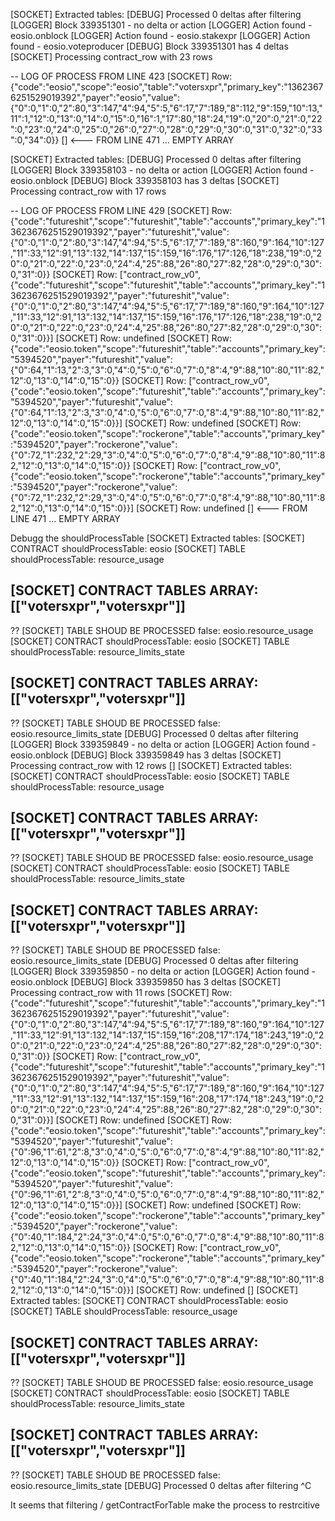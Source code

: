 [SOCKET] Extracted tables:
[DEBUG] Processed 0 deltas after filtering
[LOGGER] Block 339351301 - no delta or action
[LOGGER] Action found - eosio.onblock
[LOGGER] Action found - eosio.stakexpr
[LOGGER] Action found - eosio.voteproducer
[DEBUG] Block 339351301 has 4 deltas
[SOCKET] Processing contract_row with 23 rows

-- LOG OF PROCESS FROM LINE 423
[SOCKET] Row: {"code":"eosio","scope":"eosio","table":"votersxpr","primary_key":"13623676251529019392","payer":"eosio","value":{"0":0,"1":0,"2":80,"3":147,"4":94,"5":5,"6":17,"7":189,"8":112,"9":159,"10":13,"11":1,"12":0,"13":0,"14":0,"15":0,"16":1,"17":80,"18":24,"19":0,"20":0,"21":0,"22":0,"23":0,"24":0,"25":0,"26":0,"27":0,"28":0,"29":0,"30":0,"31":0,"32":0,"33":0,"34":0}}
[] <--- FROM LINE 471 ... EMPTY ARRAY

[SOCKET] Extracted tables:
[DEBUG] Processed 0 deltas after filtering
[LOGGER] Block 339358103 - no delta or action
[LOGGER] Action found - eosio.onblock
[DEBUG] Block 339358103 has 3 deltas
[SOCKET] Processing contract_row with 17 rows

-- LOG OF PROCESS FROM LINE 429
[SOCKET] Row: {"code":"futureshit","scope":"futureshit","table":"accounts","primary_key":"13623676251529019392","payer":"futureshit","value":{"0":0,"1":0,"2":80,"3":147,"4":94,"5":5,"6":17,"7":189,"8":160,"9":164,"10":127,"11":33,"12":91,"13":132,"14":137,"15":159,"16":176,"17":126,"18":238,"19":0,"20":0,"21":0,"22":0,"23":0,"24":4,"25":88,"26":80,"27":82,"28":0,"29":0,"30":0,"31":0}}
[SOCKET] Row: ["contract_row_v0",{"code":"futureshit","scope":"futureshit","table":"accounts","primary_key":"13623676251529019392","payer":"futureshit","value":{"0":0,"1":0,"2":80,"3":147,"4":94,"5":5,"6":17,"7":189,"8":160,"9":164,"10":127,"11":33,"12":91,"13":132,"14":137,"15":159,"16":176,"17":126,"18":238,"19":0,"20":0,"21":0,"22":0,"23":0,"24":4,"25":88,"26":80,"27":82,"28":0,"29":0,"30":0,"31":0}}]
[SOCKET] Row: undefined
[SOCKET] Row: {"code":"eosio.token","scope":"futureshit","table":"accounts","primary_key":"5394520","payer":"futureshit","value":{"0":64,"1":13,"2":3,"3":0,"4":0,"5":0,"6":0,"7":0,"8":4,"9":88,"10":80,"11":82,"12":0,"13":0,"14":0,"15":0}}
[SOCKET] Row: ["contract_row_v0",{"code":"eosio.token","scope":"futureshit","table":"accounts","primary_key":"5394520","payer":"futureshit","value":{"0":64,"1":13,"2":3,"3":0,"4":0,"5":0,"6":0,"7":0,"8":4,"9":88,"10":80,"11":82,"12":0,"13":0,"14":0,"15":0}}]
[SOCKET] Row: undefined
[SOCKET] Row: {"code":"eosio.token","scope":"rockerone","table":"accounts","primary_key":"5394520","payer":"rockerone","value":{"0":72,"1":232,"2":29,"3":0,"4":0,"5":0,"6":0,"7":0,"8":4,"9":88,"10":80,"11":82,"12":0,"13":0,"14":0,"15":0}}
[SOCKET] Row: ["contract_row_v0",{"code":"eosio.token","scope":"rockerone","table":"accounts","primary_key":"5394520","payer":"rockerone","value":{"0":72,"1":232,"2":29,"3":0,"4":0,"5":0,"6":0,"7":0,"8":4,"9":88,"10":80,"11":82,"12":0,"13":0,"14":0,"15":0}}]
[SOCKET] Row: undefined
[] <--- FROM LINE 471 ... EMPTY ARRAY

Debugg the shouldProcessTable
[SOCKET] Extracted tables:
[SOCKET] CONTRACT shouldProcessTable: eosio
[SOCKET] TABLE shouldProcessTable: resource_usage

## [SOCKET] CONTRACT TABLES ARRAY: [["votersxpr","votersxpr"]]

?? [SOCKET] TABLE SHOUD BE PROCESSED false: eosio.resource_usage
[SOCKET] CONTRACT shouldProcessTable: eosio
[SOCKET] TABLE shouldProcessTable: resource_limits_state

## [SOCKET] CONTRACT TABLES ARRAY: [["votersxpr","votersxpr"]]

?? [SOCKET] TABLE SHOUD BE PROCESSED false: eosio.resource_limits_state
[DEBUG] Processed 0 deltas after filtering
[LOGGER] Block 339359849 - no delta or action
[LOGGER] Action found - eosio.onblock
[DEBUG] Block 339359849 has 3 deltas
[SOCKET] Processing contract_row with 12 rows
[]
[SOCKET] Extracted tables:
[SOCKET] CONTRACT shouldProcessTable: eosio
[SOCKET] TABLE shouldProcessTable: resource_usage

## [SOCKET] CONTRACT TABLES ARRAY: [["votersxpr","votersxpr"]]

?? [SOCKET] TABLE SHOUD BE PROCESSED false: eosio.resource_usage
[SOCKET] CONTRACT shouldProcessTable: eosio
[SOCKET] TABLE shouldProcessTable: resource_limits_state

## [SOCKET] CONTRACT TABLES ARRAY: [["votersxpr","votersxpr"]]

?? [SOCKET] TABLE SHOUD BE PROCESSED false: eosio.resource_limits_state
[DEBUG] Processed 0 deltas after filtering
[LOGGER] Block 339359850 - no delta or action
[LOGGER] Action found - eosio.onblock
[DEBUG] Block 339359850 has 3 deltas
[SOCKET] Processing contract_row with 11 rows
[SOCKET] Row: {"code":"futureshit","scope":"futureshit","table":"accounts","primary_key":"13623676251529019392","payer":"futureshit","value":{"0":0,"1":0,"2":80,"3":147,"4":94,"5":5,"6":17,"7":189,"8":160,"9":164,"10":127,"11":33,"12":91,"13":132,"14":137,"15":159,"16":208,"17":174,"18":243,"19":0,"20":0,"21":0,"22":0,"23":0,"24":4,"25":88,"26":80,"27":82,"28":0,"29":0,"30":0,"31":0}}
[SOCKET] Row: ["contract_row_v0",{"code":"futureshit","scope":"futureshit","table":"accounts","primary_key":"13623676251529019392","payer":"futureshit","value":{"0":0,"1":0,"2":80,"3":147,"4":94,"5":5,"6":17,"7":189,"8":160,"9":164,"10":127,"11":33,"12":91,"13":132,"14":137,"15":159,"16":208,"17":174,"18":243,"19":0,"20":0,"21":0,"22":0,"23":0,"24":4,"25":88,"26":80,"27":82,"28":0,"29":0,"30":0,"31":0}}]
[SOCKET] Row: undefined
[SOCKET] Row: {"code":"eosio.token","scope":"futureshit","table":"accounts","primary_key":"5394520","payer":"futureshit","value":{"0":96,"1":61,"2":8,"3":0,"4":0,"5":0,"6":0,"7":0,"8":4,"9":88,"10":80,"11":82,"12":0,"13":0,"14":0,"15":0}}
[SOCKET] Row: ["contract_row_v0",{"code":"eosio.token","scope":"futureshit","table":"accounts","primary_key":"5394520","payer":"futureshit","value":{"0":96,"1":61,"2":8,"3":0,"4":0,"5":0,"6":0,"7":0,"8":4,"9":88,"10":80,"11":82,"12":0,"13":0,"14":0,"15":0}}]
[SOCKET] Row: undefined
[SOCKET] Row: {"code":"eosio.token","scope":"rockerone","table":"accounts","primary_key":"5394520","payer":"rockerone","value":{"0":40,"1":184,"2":24,"3":0,"4":0,"5":0,"6":0,"7":0,"8":4,"9":88,"10":80,"11":82,"12":0,"13":0,"14":0,"15":0}}
[SOCKET] Row: ["contract_row_v0",{"code":"eosio.token","scope":"rockerone","table":"accounts","primary_key":"5394520","payer":"rockerone","value":{"0":40,"1":184,"2":24,"3":0,"4":0,"5":0,"6":0,"7":0,"8":4,"9":88,"10":80,"11":82,"12":0,"13":0,"14":0,"15":0}}]
[SOCKET] Row: undefined
[]
[SOCKET] Extracted tables:
[SOCKET] CONTRACT shouldProcessTable: eosio
[SOCKET] TABLE shouldProcessTable: resource_usage

## [SOCKET] CONTRACT TABLES ARRAY: [["votersxpr","votersxpr"]]

?? [SOCKET] TABLE SHOUD BE PROCESSED false: eosio.resource_usage
[SOCKET] CONTRACT shouldProcessTable: eosio
[SOCKET] TABLE shouldProcessTable: resource_limits_state

## [SOCKET] CONTRACT TABLES ARRAY: [["votersxpr","votersxpr"]]

?? [SOCKET] TABLE SHOUD BE PROCESSED false: eosio.resource_limits_state
[DEBUG] Processed 0 deltas after filtering
^C

It seems that filtering / getContractForTable make the process to restrcitive
